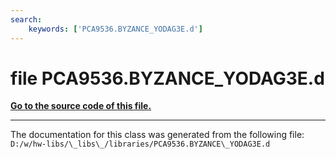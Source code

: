 ```yaml
---
search:
    keywords: ['PCA9536.BYZANCE_YODAG3E.d']
---
```


# file PCA9536.BYZANCE\_YODAG3E.d

**[Go to the source code of this file.](_p_c_a9536_8_b_y_z_a_n_c_e___y_o_d_a_g3_e_8d_source.md)**


----------------------------------------
The documentation for this class was generated from the following file: `D:/w/hw-libs/\_libs\_/libraries/PCA9536.BYZANCE\_YODAG3E.d`
